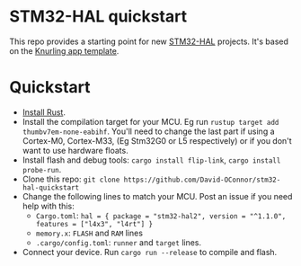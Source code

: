 # STM32-HAL quickstart

This repo provides a starting point for new [STM32-HAL](https://github.com/David-OConnor/stm32-hal)
projects. It's based on the [Knurling app template](https://github.com/knurling-rs/app-template).

# Quickstart
- [Install Rust](https://www.rust-lang.org/tools/install).
- Install the compilation target for your MCU. Eg run `rustup target add thumbv7em-none-eabihf`. You'll need to change the last part if using a Cortex-M0, Cortex-M33, (Eg Stm32G0 or L5 respectively) or if you don't want to use hardware floats.
- Install flash and debug tools: `cargo install flip-link`, `cargo install probe-run`.
- Clone this repo: `git clone https://github.com/David-OConnor/stm32-hal-quickstart`
- Change the following lines to match your MCU. Post an issue if you need help with this:
  - `Cargo.toml`: `hal = { package = "stm32-hal2", version = "^1.1.0", features = ["l4x3", "l4rt"] }`
  - `memory.x`: `FLASH` and `RAM` lines
  - `.cargo/config.toml`: `runner` and `target` lines.
- Connect your device. Run `cargo run --release` to compile and flash.
